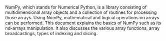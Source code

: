 NumPy, which stands for Numerical Python, is a library consisting of multidimensional array objects and a collection of routines for processing those arrays. Using NumPy, mathematical and logical operations on arrays can be performed. This document explains the basics of NumPy such as its nd-arrays manipulation. It also discusses the various array functions, array broadcastings, types of indexing and slicing.
